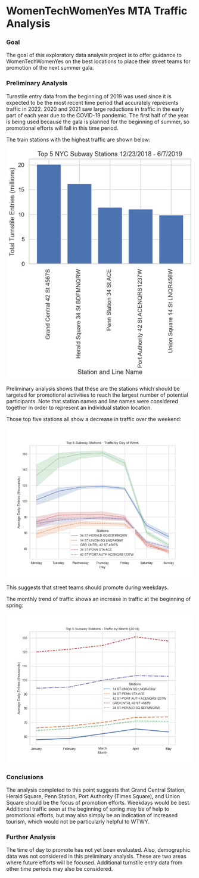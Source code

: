 # WomenTechWomenYes MTA Traffic Analysis

### Goal
The goal of this exploratory data analysis project is to offer guidance to WomenTechWomenYes on the best locations to place their street teams for promotion of the next summer gala.

### Preliminary Analysis
Turnstile entry data from the beginning of 2019 was used since it is expected to be the most recent time period that accurately represents traffic in 2022. 2020 and 2021 saw large reductions in traffic in the early part of each year due to the COVID-19 pandemic. The first half of the year is being used because the gala is planned for the beginning of summer, so promotional efforts will fall in this time period.

The train stations with the highest traffic are shown below:

![top 5 stations](top_5_stations.png)

Preliminary analysis shows that these are the stations which should be targeted for promotional activities to reach the largest number of potential participants. Note that station names and line names were considered together in order to represent an individual station location.

Those top five stations all show a decrease in traffic over the weekend:

![daily traffic](daily_traffic.png)

This suggests that street teams should promote during weekdays.

The monthly trend of traffic shows an increase in traffic at the beginning of spring:

![monthly traffic](monthly_traffic.png)

### Conclusions

The analysis completed to this point suggests that Grand Central Station, Herald Square, Penn Station, Port Authority (Times Square), and Union Square should be the focus of promotion efforts. Weekdays would be best. Additional traffic seen at the beginning of spring may be of help to promotional efforts, but may also simply be an indication of increased tourism, which would not be particularly helpful to WTWY.

### Further Analysis
The time of day to promote has not yet been evaluated. Also, demographic data was not considered in this preliminary analysis. These are two areas where future efforts will be focused. Additional turnstile entry data from other time periods may also be considered.